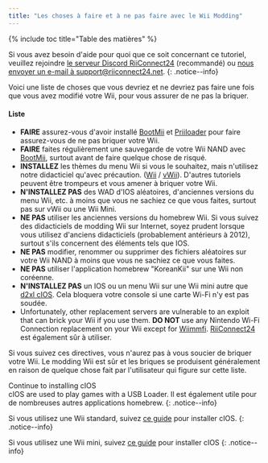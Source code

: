 ```yaml
---
title: "Les choses à faire et à ne pas faire avec le Wii Modding"
---
```


{% include toc title="Table des matières" %}

Si vous avez besoin d'aide pour quoi que ce soit concernant ce tutoriel, veuillez rejoindre [le serveur Discord RiiConnect24](https://discord.gg/rc24) (recommandé) ou [nous envoyer un e-mail à support@riiconnect24.net](mailto:support@riiconnect24.net).
{: .notice--info}

Voici une liste de choses que vous devriez et ne devriez pas faire une fois que vous avez modifié votre Wii, pour vous assurer de ne pas la briquer.

#### Liste

- **FAIRE** assurez-vous d'avoir installé [BootMii](bootmii) et [Priiloader](priiloader) pour faire assurez-vous de ne pas briquer votre Wii.
- **FAIRE** faites régulièrement une sauvegarde de votre Wii NAND avec [BootMii](bootmii), surtout avant de faire quelque chose de risqué.
- **INSTALLEZ** les thèmes du menu Wii si vous le souhaitez, mais n'utilisez notre didacticiel qu'avec précaution. ([Wii](themes) / [vWii](themes-vwii)). D'autres tutoriels peuvent être trompeurs et vous amener à briquer votre Wii.
- **N'INSTALLEZ PAS** des WAD d'IOS aléatoires, d'anciennes versions du menu Wii, etc. à moins que vous ne sachiez ce que vous faites, surtout pas sur vWii ou une Wii Mini.
- **NE PAS** utiliser les anciennes versions du homebrew Wii. Si vous suivez des didacticiels de modding Wii sur Internet, soyez prudent lorsque vous utilisez d'anciens didacticiels (probablement antérieurs à 2012), surtout s'ils concernent des éléments tels que IOS.
- **NE PAS** modifier, renommer ou supprimer des fichiers aléatoires sur votre Wii NAND à moins que vous ne sachiez ce que vous faites.
- **NE PAS** utiliser l'application homebrew "KoreanKii" sur une Wii non coréenne.
- **N'INSTALLEZ PAS** un IOS ou un menu Wii sur une Wii mini autre que [d2xl cIOS](cios-mini). Cela bloquera votre console si une carte Wi-Fi n'y est pas soudée.
- Unfortunately, other replacement servers are vulnerable to an exploit that can brick your Wii if you use them. **DO NOT** use any Nintendo Wi-Fi Connection replacement on your Wii except for [Wiimmfi](wiimmfi). [RiiConnect24](riiconnect24) est également sûr à utiliser.

Si vous suivez ces directives, vous n'aurez pas à vous soucier de briquer votre Wii. Le modding Wii est sûr et les briques se produisent généralement en raison de quelque chose fait par l'utilisateur qui figure sur cette liste.

Continue to installing cIOS<br> cIOS are used to play games with a USB Loader. Il est également utile pour de nombreuses autres applications homebrew.
{: .notice--info}

Si vous utilisez une Wii standard, suivez [ce guide](cios) pour installer cIOS.
{: .notice--info}

Si vous utilisez une Wii mini, suivez [ce guide](cios-mini) pour installer cIOS
{: .notice--info}
